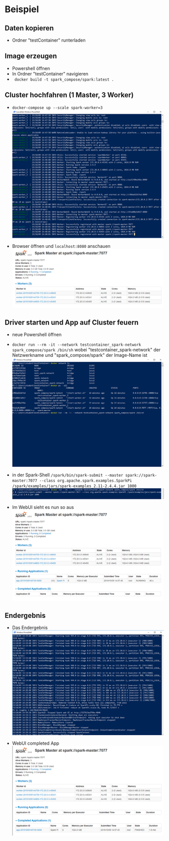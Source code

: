 # Beispiel

## Daten kopieren
- Ordner "testContainer" runterladen

## Image erzeugen
- Powershell öffnen
- In Ordner "testContainer" navigieren
- ```  docker build -t spark_compose/spark:latest . ```

## Cluster hochfahren (1 Master, 3 Worker)

- ``` docker-compose up --scale spark-worker=3 ```
![Cluster hochgefahren](https://github.com/DahlmannIT/personalUSP/blob/master/Spark/img/compose_cluster_started.png)

- Browser öffnen und ``` localhost:8080 ``` anschauen
![Cluster hochgefahren](https://github.com/DahlmannIT/personalUSP/blob/master/Spark/img/compose_hochgefahren.png)


## Driver starten und App auf Cluster feuern
- neue Powershell öffnen
- ``` docker run --rm -it --network testcontainer_spark-network spark_compose/spark /bin/sh ``` wobei "testcontainer_spark-network" der Netzwerkname und "spark_compose/spark" der Image-Name ist 
![Driver starten](https://github.com/DahlmannIT/personalUSP/blob/master/Spark/img/compose_driver_starten.png)

- in der Spark-Shell ``` /spark/bin/spark-submit --master spark://spark-master:7077 --class org.apache.spark.examples.SparkPi /spark/examples/jars/spark-examples_2.11-2.4.4.jar 1000 ```
![App auf Cluster feuern](https://github.com/DahlmannIT/personalUSP/blob/master/Spark/img/compose_starting_app.png)

- Im WebUI sieht es nun so aus
![WebUI Running Apps](https://github.com/DahlmannIT/personalUSP/blob/master/Spark/img/compose_running_app.png)

## Endergebnis

- Das Endergebnis
![Cluster completed App](https://github.com/DahlmannIT/personalUSP/blob/master/Spark/img/compose_complete.png)

- WebUI completed App
![WebUI completed App](https://github.com/DahlmannIT/personalUSP/blob/master/Spark/img/compose_completed_app.png)

